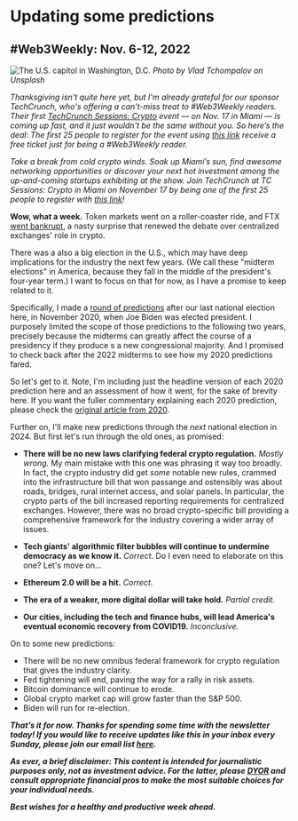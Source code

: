 # Updating some predictions
## #Web3Weekly: Nov. 6-12, 2022

![The U.S. capitol in Washington, D.C.](https://images.unsplash.com/photo-1592448981182-eaf30713032a?ixlib=rb-4.0.3&ixid=MnwxMjA3fDB8MHxwaG90by1wYWdlfHx8fGVufDB8fHx8&auto=format&fit=crop&w=1171&q=80)
*Photo by Vlad Tchompalov on Unsplash*

*Thanksgiving isn't quite here yet, but I'm already grateful for our sponsor TechCrunch, who's offering a can't-miss treat to #Web3Weekly readers. Their first [TechCrunch Sessions: Crypto](https://techcrunch.com/events/tc-sessions-crypto-2022/?promo=w3wmiami&display=true) event — on Nov. 17 in Miami — is coming up fast, and it just wouldn't be the same without you. So here’s the deal: The first 25 people to register for the event using [this link](https://techcrunch.com/events/tc-sessions-crypto-2022/?promo=w3wmiami&display=true) receive a free ticket just for being a #Web3Weekly reader.*

*Take a break from cold crypto winds. Soak up Miami’s sun, find awesome networking opportunities or discover your next hot investment among the up-and-coming startups exhibiting at the show. Join TechCrunch at TC Sessions: Crypto in Miami on November 17 by being one of the first 25 people to register with [this link](https://techcrunch.com/events/tc-sessions-crypto-2022/?promo=w3wmiami&display=true)!*

**Wow, what a week.** Token markets went on a roller-coaster ride, and FTX [went bankrupt](https://slate.com/technology/2022/11/sam-bankman-fried-ftx-sbf-binance.html), a nasty surprise that renewed the debate over centralized exchanges' role in crypto. <!-- Need links -->

There was a also a big election in the U.S., which may have deep implications for the industry the next few years. (We call these "midterm elections" in America, because they fall in the middle of the president's four-year term.) I want to focus on that for now, as I have a promise to keep related to it.

Specifically, I made a [round of predictions](https://mailchi.mp/e75eddb5bf21/30n88eh8sm) after our last national election here, in November 2020, when Joe Biden was elected president. I purposely limited the scope of those predictions to the following two years, precisely because the midterms can greatly affect the course of a presidency if they produce s a new congressional majority. And I promised to check back after the 2022 midterms to see how my 2020 predictions fared.

So let's get to it. Note, I'm including just the headline version of each 2020 prediction here and an assessment of how it went, for the sake of brevity here. If you want the fuller commentary explaining each 2020 prediction, please check the [original article from 2020](https://mailchi.mp/e75eddb5bf21/30n88eh8sm).

Further on, I'll make new predictions through the *next* national election in 2024. But first let's run through the old ones, as promised:

- **There will be no new laws clarifying federal crypto regulation.** *Mostly wrong.* My main mistake with this one was phrasing it way too broadly. In fact, the crypto industry did get *some* notable new rules, crammed into the infrastructure bill that won passange and ostensibly was about roads, bridges, rural internet access, and solar panels. In particular, the crypto parts of the bill increased reporting requirements for centralized exchanges. <!-- TKTKTK description -->
However, there was no broad crypto-specific bill providing a comprehensive framework for the industry covering a wider array of issues. <!-- Package at ~2:00 in recent Bloomberg crypto show summarize lack of progress on crypto regulation nicely: https://www.youtube.com/watch?v=2CxARZyIYFA -->

- **Tech giants' algorithmic filter bubbles will continue to undermine democracy as we know it.** *Correct.* Do I even need to elaborate on this one? Let's move on...

- **Ethereum 2.0 will be a hit.** *Correct.*

- **The era of a weaker, more digital dollar will take hold.** *Partial credit.*

- **Our cities, including the tech and finance hubs, will lead America's eventual economic recovery from COVID19.** *Inconclusive.*

<!-- Sked AI tweet. -->
<!-- Push metaverse awards announcement to Nov. 20... -->
<!--

- Make some through year-end '24.

- Casey on the midterms: https://www.coindesk.com/layer2/2022/11/04/at-stake-in-the-us-midterms-the-future-of-money/

-->

On to some new predictions:

- There will be no new omnibus federal framework for crypto regulation that gives the industry clarity.
- Fed tightening will end, paving the way for a rally in risk assets.
- Bitcoin dominance will continue to erode.
- Global crypto market cap will grow faster than the S&P 500.
- Biden will run for re-election.

_**That’s it for now. Thanks for spending some time with the newsletter today! If you would like to receive updates like this in your inbox every Sunday, please join our email list [here](https://w3w.news).**_ <!-- Be sure to delete that last line for copy going out to existing email subscribers, of course. -->

_**As ever, a brief disclaimer: This content is intended for journalistic purposes only, not as investment advice. For the latter, please [DYOR](https://www.google.com/search?q=DYOR&sxsrf=ALiCzsbQdCxZ0zVRVuYN5L2c-89lO7I5cw%3A1663013827193&source=hp&ei=w5MfY5f5BrylptQPrba9uAo&iflsig=AJiK0e8AAAAAYx-h08-1Cfk2JUZBncAoNuCZfyyt_eDY&ved=0ahUKEwjX5q-jiZD6AhW8kokEHS1bD6cQ4dUDCAk&uact=5&oq=DYOR&gs_lcp=Cgdnd3Mtd2l6EAMyCAgAEIAEELEDMgsIABCABBCxAxCLAzIICAAQgAQQiwMyCAgAEIAEEIsDMggIABCABBCLAzIICAAQgAQQiwMyCggAEIAEEAoQiwMyBQgAEIAEMgUIABCABDIFCAAQgAQ6BAgjECc6CAguELEDEIMBOhEILhCABBCxAxCDARDHARDRAzoLCAAQgAQQsQMQgwE6CAgAELEDEIMBOgsILhCABBCxAxCDAToECAAQA1AAWLEEYJkGaABwAHgBgAHaAYgB2wOSAQUyLjEuMZgBAKABAbgBAQ&sclient=gws-wiz) and consult appropriate financial pros to make the most suitable choices for your individual needs.**_

_**Best wishes for a healthy and productive week ahead.**_  
